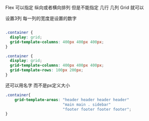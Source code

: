 

Flex 可以指定 纵向或者横向排列 但是不能指定 几行 几列  Grid 就可以



设置3列 每一列的宽度是设置的数字
```css

.container {
  display: grid;
  grid-template-columns: 400px 400px 400px;
}
```


```css
.container {
  display: grid;
  grid-template-columns: 400px 400px 400px;
  grid-template-rows: 100px 200px;
}
```


还可以用名字 而不是px定义大小
```css
.container{
    grid-template-areas: "header header header header"
                         "main main . sidebar"
                         "footer footer footer footer";
}

```